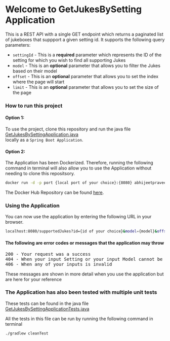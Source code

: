 # Welcome to GetJukesBySetting Application

This is a REST API with a single GET endpoint which returns a paginated list of jukeboxes that suppport a given setting id. It supports the following query parameters:

 - `settingId` - This is a **required** parameter which represents the ID of the setting for which you wish to find all supporting Jukes
 - `model` - This is an **optional** parameter that allows you to filter the Jukes based on their model
 - `offset` - This is an **optional** parameter that allows you to set the index where the page will start
 - `limit` - This is an **optional** parameter that allows you to set the size of the page
### How to run this project 

#### Option 1:
To use the project, clone this repository and run the java file [GetJukesBySettingApplication.java](https://github.com/abhijeetpraveen/GetJukesBySetting/blob/main/src/main/java/abhijeetpraveen/GetJukesBySetting/GetJukesBySettingApplication.java)  \
locally as a  `Spring Boot Application`.

#### Option 2:
The Application has been Dockerized. Therefore, running the following command in terminal will also allow you to use the Application without needing to clone this repositsory. 

```bash
docker run -d -p port {local port of your choice}:{8080} abhijeetpraveen/get_jukes_by_setting_rest_application:1.0.0
```

The Docker Hub Repository can be found [here](https://hub.docker.com/repository/docker/abhijeetpraveen/get_jukes_by_setting_rest_application).

### Using the Application

You can now use the application by entering the following URL in your browser.

```bash
localhost:8080/supportedJukes?id={id of your choice}&model={model}&offset={offset}&limit={limit}
```

#### The following are error codes or messages that the application may throw
<pre>
200 - Your request was a success
404 - When your input Setting or your input Model cannot be found
406 - When any of your inputs is invalid
</pre>
These messages are shown in more detail when you use the application but are here for your reference

### The Application has also been tested with multiple unit tests
These tests can be found in the java file [GetJukesBySettingApplicationTests.java](https://github.com/abhijeetpraveen/GetJukesBySetting/blob/main/src/test/java/abhijeetpraveen/GetJukesBySetting/GetJukesBySettingApplicationTests.java)

All the tests in this file can be run by running the following command in terminal
```bash
./gradlew cleanTest
```
